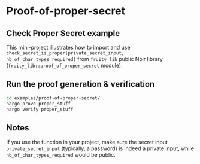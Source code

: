 # Proof-of-proper-secret

## Check Proper Secret example

This mini-project illustrates how to import and use `check_secret_is_proper(private_secret_input, nb_of_char_types_required)` from `fruity_lib` public Noir library (`fruity_lib::proof_of_proper_secret` module).

## Run the proof generation & verification

```bash
cd examples/proof-of-proper-secret/
nargo prove proper_stuff
nargo verify proper_stuff
```

## Notes

If you use the function in your project, make sure the secret input `private_secret_input` (typically, a password) is indeed a private input, while `nb_of_char_types_required` would be public.